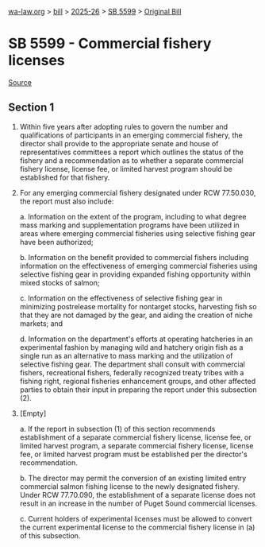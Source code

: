 [wa-law.org](/) > [bill](/bill/) > [2025-26](/bill/2025-26/) > [SB 5599](/bill/2025-26/sb/5599/) > [Original Bill](/bill/2025-26/sb/5599/1/)

# SB 5599 - Commercial fishery licenses

[Source](http://lawfilesext.leg.wa.gov/biennium/2025-26/Pdf/Bills/Senate%20Bills/5599.pdf)

## Section 1
1. Within five years after adopting rules to govern the number and qualifications of participants in an emerging commercial fishery, the director shall provide to the appropriate senate and house of representatives committees a report which outlines the status of the fishery and a recommendation as to whether a separate commercial fishery license, license fee, or limited harvest program should be established for that fishery.

2. For any emerging commercial fishery designated under RCW 77.50.030, the report must also include:

    a. Information on the extent of the program, including to what degree mass marking and supplementation programs have been utilized in areas where emerging commercial fisheries using selective fishing gear have been authorized;

    b. Information on the benefit provided to commercial fishers including information on the effectiveness of emerging commercial fisheries using selective fishing gear in providing expanded fishing opportunity within mixed stocks of salmon;

    c. Information on the effectiveness of selective fishing gear in minimizing postrelease mortality for nontarget stocks, harvesting fish so that they are not damaged by the gear, and aiding the creation of niche markets; and

    d. Information on the department's efforts at operating hatcheries in an experimental fashion by managing wild and hatchery origin fish as a single run as an alternative to mass marking and the utilization of selective fishing gear. The department shall consult with commercial fishers, recreational fishers, federally recognized treaty tribes with a fishing right, regional fisheries enhancement groups, and other affected parties to obtain their input in preparing the report under this subsection (2).

3. [Empty]

    a. If the report in subsection (1) of this section recommends establishment of a separate commercial fishery license, license fee, or limited harvest program, a separate commercial fishery license, license fee, or limited harvest program must be established per the director's recommendation.

    b. The director may permit the conversion of an existing limited entry commercial salmon fishing license to the newly designated fishery. Under RCW 77.70.090, the establishment of a separate license does not result in an increase in the number of Puget Sound commercial licenses.

    c. Current holders of experimental licenses must be allowed to convert the current experimental license to the commercial fishery license in (a) of this subsection.
